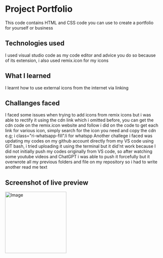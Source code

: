 # Project Portfolio
This code contains HTML and CSS code you can use to create a portfolio for yourself or business

## Technologies used
I used visual studio code as my code editor and advice you do so because of its extension, i also used remix.icon for my icons

## What I learned
I learnt how to use external icons from the internet via linking

## Challanges faced
I faced some issues when trying to add icons from remix icons but i was able to rectify it using the cdn link which i omitted before, you can get the cdn code on the remix.icon website and follow 
i did on the code to get each link for various icon, simply search for the icon you need and copy the cdn e.g; i class="ri-whatsapp-fill"/i for whatspp
Another challege i faced was updating my codes on my github account directly from my VS code using GIT bash, i tried uploading it using the terminal but it did'nt work because
I did not initially push my codes originally from VS code, so after watching some youtube videos and ChatGPT i was able to push it forcefully but it overwrote all my previous 
folders and file on my repository so i had to write another read me text

## Screenshot of live preview
<img width="200" height="200" alt="Image" src="https://github.com/user-attachments/assets/7076b8fb-9d81-458d-89d1-4f584f2ce7c5" />
